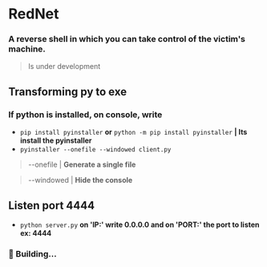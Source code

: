 # **RedNet**

### A reverse shell in which you can take control of the victim's machine.
> Is under development

## Transforming py to exe

### If python is installed, on console, write
- ``` pip install pyinstaller ``` **or** ``` python -m pip install pyinstaller ``` **| Its install the pyinstaller**
- ``` pyinstaller --onefile --windowed client.py ``` 
> --onefile | **Generate a single file**

> --windowed | **Hide the console**

## Listen port 4444
- ``` python server.py ``` **on 'IP:' write 0.0.0.0 and on 'PORT:' the port to listen ex: 4444**



### 👷‍ Building...
